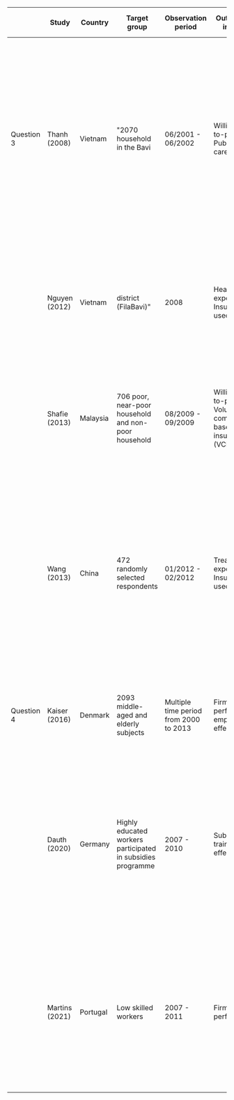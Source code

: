 |             | Study           | Country   | Target group                                                | Observation period                      | Outcome of interest                                                   | Estimation method                                             | Results                                                                                                                                                                                                                                                 | Variables to justify                                  | Master Journal Lists |
|-------------|-----------------|-----------|-------------------------------------------------------------|-----------------------------------------|-----------------------------------------------------------------------|---------------------------------------------------------------|---------------------------------------------------------------------------------------------------------------------------------------------------------------------------------------------------------------------------------------------------------|-------------------------------------------------------|----------------------|
| Question 3  | Thanh (2008)    | Vietnam   | "2070 household in the Bavi                                 | 06/2001 - 06/2002                       | Willingness-to-pay, Public health care cost                           | WTP approach                                                  | WTP is sufficient to cover household costs for public health care, it depends to what extent households would substitute private for public care and increase utilization as to whether WTP would also be sufficient enough to finance health insurance | Insurance, exptot_health, famsize, income, age, educ. | Link                 |
|             | Nguyen (2012)   | Vietnam   | district (FilaBavi)"                                        | 2008                                    | Health expenditure, Insurance used                                    | OLS, Logistic regression                                      | Insurance reform reduced household vulnerability to high health care costs through direct reduction of medical costs and indirect reduction of income lost to illness.                                                                                  | Insurance, exptot_health, illness.                    | Link                 |
|             | Shafie (2013)   | Malaysia  | 706 poor, near-poor household and non-poor household        | 08/2009 - 09/2009                       | Willingness-to-pay, Voluntary community-based health insurance (VCHI) | Multinomial logit regression model, OLS                       | Most Malaysians are willing to join the proposed VCHI and to pay an average of Int$114.38 per month per household for the plan                                                                                                                          | Insurance, educ, income.                              | Link                 |
|             | Wang (2013)     | China     | 472 randomly selected respondents                           | 01/2012 - 02/2012                       | Treatment expenditure, Insurance used                                 | Multivariate analysis, OLS                                    | Heath insurance was not utilized for 12.6% (inpatient), 53.3% (outpatient), and 72.6% (self-treatment) of disease episodes. Subjects’ characteristics were associated with insurance utilization. Inpatient and outpatient treatments were expensive    | Exptot_health, income, educ.                          | Link                 |
| Question 4  | Kaiser (2016)   | Denmark   | 2093 middle-aged and elderly subjects                       | Multiple time period from 2000 to 2013  | Firm performance, employment effects                                  | PSM, logit model, difference-in-differences (DiD)             | The program had positive effects on employment and wages the year individuals participate in the program                                                                                                                                                | Training, firmsize.                                   | Link                 |
|             | Dauth (2020)    | Germany   | Highly educated workers participated in subsidies programme | 2007 - 2010                             | Subsidies training effects                                            | OLS, 2SLS, Local Average Treatment Effect (LATE) Framework    | Training subsidies significantly increase cumulative employment duration and earnings in the short run and middle run for compliers, that is, those workers who additionally participate due to a more generous policy style in their agency            | Training, educ, firmsize.                             | Link                 |
|             | Martins (2021)  | Portugal  | Low skilled workers                                         | 2007 - 2011                             | Firm perfomance                                                       | Quasi-experimental approach, difference-in-differences (DiD)  | Significant positive effects on take up (training hours and expenditure), with limited deadweight; and that such additional training led to increased sales, value added, employment, productivity, and exports                                         | Training, export, profit, revenue, age, educ.         | Link                 |
